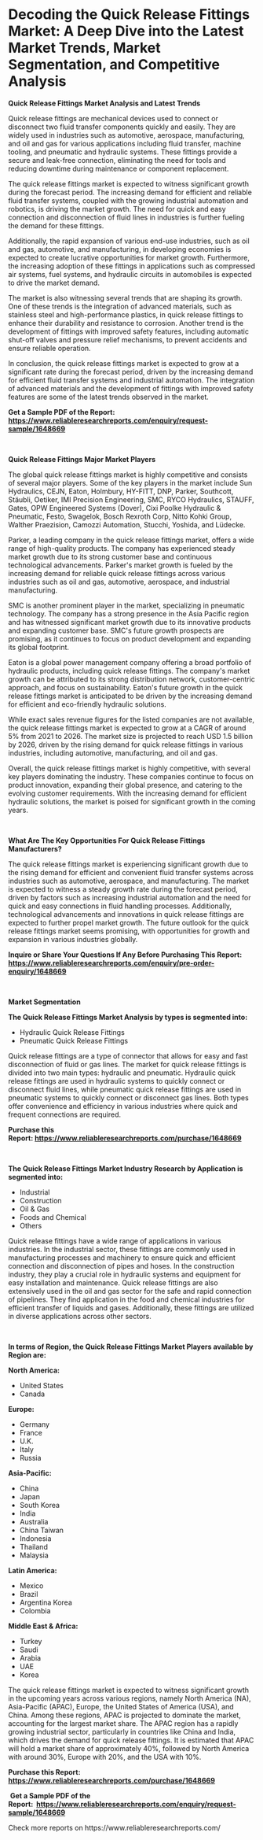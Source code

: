 <p><h1>Decoding the Quick Release Fittings Market: A Deep Dive into the Latest Market Trends, Market Segmentation, and Competitive Analysis</h1></p><p><strong>Quick Release Fittings Market Analysis and Latest Trends</strong></p>
<p><p>Quick release fittings are mechanical devices used to connect or disconnect two fluid transfer components quickly and easily. They are widely used in industries such as automotive, aerospace, manufacturing, and oil and gas for various applications including fluid transfer, machine tooling, and pneumatic and hydraulic systems. These fittings provide a secure and leak-free connection, eliminating the need for tools and reducing downtime during maintenance or component replacement.</p><p>The quick release fittings market is expected to witness significant growth during the forecast period. The increasing demand for efficient and reliable fluid transfer systems, coupled with the growing industrial automation and robotics, is driving the market growth. The need for quick and easy connection and disconnection of fluid lines in industries is further fueling the demand for these fittings.</p><p>Additionally, the rapid expansion of various end-use industries, such as oil and gas, automotive, and manufacturing, in developing economies is expected to create lucrative opportunities for market growth. Furthermore, the increasing adoption of these fittings in applications such as compressed air systems, fuel systems, and hydraulic circuits in automobiles is expected to drive the market demand.</p><p>The market is also witnessing several trends that are shaping its growth. One of these trends is the integration of advanced materials, such as stainless steel and high-performance plastics, in quick release fittings to enhance their durability and resistance to corrosion. Another trend is the development of fittings with improved safety features, including automatic shut-off valves and pressure relief mechanisms, to prevent accidents and ensure reliable operation.</p><p>In conclusion, the quick release fittings market is expected to grow at a significant rate during the forecast period, driven by the increasing demand for efficient fluid transfer systems and industrial automation. The integration of advanced materials and the development of fittings with improved safety features are some of the latest trends observed in the market.</p></p>
<p><strong>Get a Sample PDF of the Report:&nbsp; <a href="https://www.reliableresearchreports.com/enquiry/request-sample/1648669">https://www.reliableresearchreports.com/enquiry/request-sample/1648669</a></strong></p>
<p>&nbsp;</p>
<p><strong>Quick Release Fittings Major Market Players</strong></p>
<p><p>The global quick release fittings market is highly competitive and consists of several major players. Some of the key players in the market include Sun Hydraulics, CEJN, Eaton, Holmbury, HY-FITT, DNP, Parker, Southcott, Stäubli, Oetiker, IMI Precision Engineering, SMC, RYCO Hydraulics, STAUFF, Gates, OPW Engineered Systems (Dover), Cixi Poolke Hydraulic & Pneumatic, Festo, Swagelok, Bosch Rexroth Corp, Nitto Kohki Group, Walther Praezision, Camozzi Automation, Stucchi, Yoshida, and Lüdecke.</p><p>Parker, a leading company in the quick release fittings market, offers a wide range of high-quality products. The company has experienced steady market growth due to its strong customer base and continuous technological advancements. Parker's market growth is fueled by the increasing demand for reliable quick release fittings across various industries such as oil and gas, automotive, aerospace, and industrial manufacturing.</p><p>SMC is another prominent player in the market, specializing in pneumatic technology. The company has a strong presence in the Asia Pacific region and has witnessed significant market growth due to its innovative products and expanding customer base. SMC's future growth prospects are promising, as it continues to focus on product development and expanding its global footprint.</p><p>Eaton is a global power management company offering a broad portfolio of hydraulic products, including quick release fittings. The company's market growth can be attributed to its strong distribution network, customer-centric approach, and focus on sustainability. Eaton's future growth in the quick release fittings market is anticipated to be driven by the increasing demand for efficient and eco-friendly hydraulic solutions.</p><p>While exact sales revenue figures for the listed companies are not available, the quick release fittings market is expected to grow at a CAGR of around 5% from 2021 to 2026. The market size is projected to reach USD 1.5 billion by 2026, driven by the rising demand for quick release fittings in various industries, including automotive, manufacturing, and oil and gas.</p><p>Overall, the quick release fittings market is highly competitive, with several key players dominating the industry. These companies continue to focus on product innovation, expanding their global presence, and catering to the evolving customer requirements. With the increasing demand for efficient hydraulic solutions, the market is poised for significant growth in the coming years.</p></p>
<p>&nbsp;</p>
<p><strong>What Are The Key Opportunities For Quick Release Fittings Manufacturers?</strong></p>
<p><p>The quick release fittings market is experiencing significant growth due to the rising demand for efficient and convenient fluid transfer systems across industries such as automotive, aerospace, and manufacturing. The market is expected to witness a steady growth rate during the forecast period, driven by factors such as increasing industrial automation and the need for quick and easy connections in fluid handling processes. Additionally, technological advancements and innovations in quick release fittings are expected to further propel market growth. The future outlook for the quick release fittings market seems promising, with opportunities for growth and expansion in various industries globally.</p></p>
<p><strong>Inquire or Share Your Questions If Any Before Purchasing This Report: <a href="https://www.reliableresearchreports.com/enquiry/pre-order-enquiry/1648669">https://www.reliableresearchreports.com/enquiry/pre-order-enquiry/1648669</a></strong></p>
<p>&nbsp;</p>
<p><strong>Market Segmentation</strong></p>
<p><strong>The Quick Release Fittings Market Analysis by types is segmented into:</strong></p>
<p><ul><li>Hydraulic Quick Release Fittings</li><li>Pneumatic Quick Release Fittings</li></ul></p>
<p><p>Quick release fittings are a type of connector that allows for easy and fast disconnection of fluid or gas lines. The market for quick release fittings is divided into two main types: hydraulic and pneumatic. Hydraulic quick release fittings are used in hydraulic systems to quickly connect or disconnect fluid lines, while pneumatic quick release fittings are used in pneumatic systems to quickly connect or disconnect gas lines. Both types offer convenience and efficiency in various industries where quick and frequent connections are required.</p></p>
<p><strong>Purchase this Report:&nbsp;<a href="https://www.reliableresearchreports.com/purchase/1648669">https://www.reliableresearchreports.com/purchase/1648669</a></strong></p>
<p>&nbsp;</p>
<p><strong>The Quick Release Fittings Market Industry Research by Application is segmented into:</strong></p>
<p><ul><li>Industrial</li><li>Construction</li><li>Oil & Gas</li><li>Foods and Chemical</li><li>Others</li></ul></p>
<p><p>Quick release fittings have a wide range of applications in various industries. In the industrial sector, these fittings are commonly used in manufacturing processes and machinery to ensure quick and efficient connection and disconnection of pipes and hoses. In the construction industry, they play a crucial role in hydraulic systems and equipment for easy installation and maintenance. Quick release fittings are also extensively used in the oil and gas sector for the safe and rapid connection of pipelines. They find application in the food and chemical industries for efficient transfer of liquids and gases. Additionally, these fittings are utilized in diverse applications across other sectors.</p></p>
<p>&nbsp;</p>
<p><strong>In terms of Region, the Quick Release Fittings Market Players available by Region are:</strong></p>
<p>
    <p> <strong> North America: </strong>
        <ul>
            <li>United States</li>
            <li>Canada</li>
        </ul>
        </p> 
    <p> <strong> Europe: </strong>
        <ul>
            <li>Germany</li>
            <li>France</li>
            <li>U.K.</li>
            <li>Italy</li>
            <li>Russia</li>
        </ul>
        </p> 
    <p> <strong> Asia-Pacific: </strong>
        <ul>
            <li>China</li>
            <li>Japan</li>
            <li>South Korea</li>
            <li>India</li>
            <li>Australia</li>
            <li>China Taiwan</li>
            <li>Indonesia</li>
            <li>Thailand</li>
            <li>Malaysia</li>
        </ul>
        </p> 
    <p> <strong> Latin America: </strong>
        <ul>
            <li>Mexico</li>
            <li>Brazil</li>
            <li>Argentina Korea</li>
            <li>Colombia</li>
        </ul>
        </p> 
    <p> <strong> Middle East & Africa: </strong>
        <ul>
            <li>Turkey</li>
            <li>Saudi</li>
            <li>Arabia</li>
            <li>UAE</li>
            <li>Korea</li>
        </ul>
    </p>
    </p>
<p><p>The quick release fittings market is expected to witness significant growth in the upcoming years across various regions, namely North America (NA), Asia-Pacific (APAC), Europe, the United States of America (USA), and China. Among these regions, APAC is projected to dominate the market, accounting for the largest market share. The APAC region has a rapidly growing industrial sector, particularly in countries like China and India, which drives the demand for quick release fittings. It is estimated that APAC will hold a market share of approximately 40%, followed by North America with around 30%, Europe with 20%, and the USA with 10%.</p></p>
<p><strong>Purchase this Report: <a href="https://www.reliableresearchreports.com/purchase/1648669">https://www.reliableresearchreports.com/purchase/1648669</a></strong></p>
<p>&nbsp;<strong>Get a Sample PDF of the Report:&nbsp;&nbsp;<a href="https://www.reliableresearchreports.com/enquiry/request-sample/1648669">https://www.reliableresearchreports.com/enquiry/request-sample/1648669</a></strong></p>
<p><strong></strong></p>
<p>Check more reports on https://www.reliableresearchreports.com/</p>
